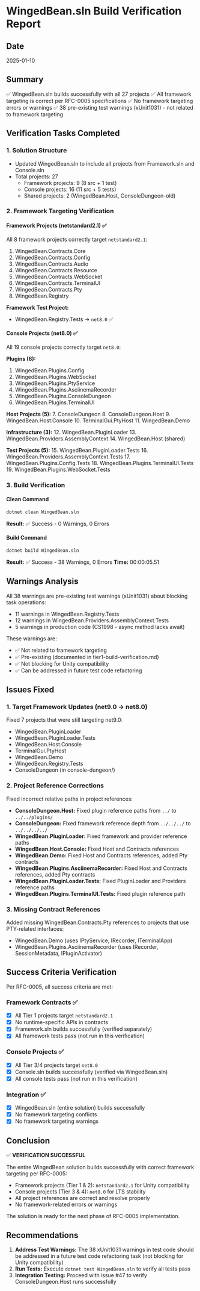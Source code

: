 # WingedBean.sln Build Verification Report

## Date
2025-01-10

## Summary
✅ WingedBean.sln builds successfully with all 27 projects
✅ All framework targeting is correct per RFC-0005 specifications
✅ No framework targeting errors or warnings
✅ 38 pre-existing test warnings (xUnit1031) - not related to framework targeting

## Verification Tasks Completed

### 1. Solution Structure
- Updated WingedBean.sln to include all projects from Framework.sln and Console.sln
- Total projects: 27
  - Framework projects: 9 (8 src + 1 test)
  - Console projects: 16 (11 src + 5 tests)
  - Shared projects: 2 (WingedBean.Host, ConsoleDungeon-old)

### 2. Framework Targeting Verification

#### Framework Projects (netstandard2.1) ✅
All 8 framework projects correctly target `netstandard2.1`:
1. WingedBean.Contracts.Core
2. WingedBean.Contracts.Config
3. WingedBean.Contracts.Audio
4. WingedBean.Contracts.Resource
5. WingedBean.Contracts.WebSocket
6. WingedBean.Contracts.TerminalUI
7. WingedBean.Contracts.Pty
8. WingedBean.Registry

**Framework Test Project:**
- WingedBean.Registry.Tests → `net8.0` ✅

#### Console Projects (net8.0) ✅
All 19 console projects correctly target `net8.0`:

**Plugins (6):**
1. WingedBean.Plugins.Config
2. WingedBean.Plugins.WebSocket
3. WingedBean.Plugins.PtyService
4. WingedBean.Plugins.AsciinemaRecorder
5. WingedBean.Plugins.ConsoleDungeon
6. WingedBean.Plugins.TerminalUI

**Host Projects (5):**
7. ConsoleDungeon
8. ConsoleDungeon.Host
9. WingedBean.Host.Console
10. TerminalGui.PtyHost
11. WingedBean.Demo

**Infrastructure (3):**
12. WingedBean.PluginLoader
13. WingedBean.Providers.AssemblyContext
14. WingedBean.Host (shared)

**Test Projects (5):**
15. WingedBean.PluginLoader.Tests
16. WingedBean.Providers.AssemblyContext.Tests
17. WingedBean.Plugins.Config.Tests
18. WingedBean.Plugins.TerminalUI.Tests
19. WingedBean.Plugins.WebSocket.Tests

### 3. Build Verification

#### Clean Command
```bash
dotnet clean WingedBean.sln
```
**Result:** ✅ Success - 0 Warnings, 0 Errors

#### Build Command
```bash
dotnet build WingedBean.sln
```
**Result:** ✅ Success - 38 Warnings, 0 Errors
**Time:** 00:00:05.51

## Warnings Analysis

All 38 warnings are pre-existing test warnings (xUnit1031) about blocking task operations:
- 11 warnings in WingedBean.Registry.Tests
- 12 warnings in WingedBean.Providers.AssemblyContext.Tests
- 5 warnings in production code (CS1998 - async method lacks await)

These warnings are:
- ✅ Not related to framework targeting
- ✅ Pre-existing (documented in tier1-build-verification.md)
- ✅ Not blocking for Unity compatibility
- ✅ Can be addressed in future test code refactoring

## Issues Fixed

### 1. Target Framework Updates (net9.0 → net8.0)
Fixed 7 projects that were still targeting net9.0:
- WingedBean.PluginLoader
- WingedBean.PluginLoader.Tests
- WingedBean.Host.Console
- TerminalGui.PtyHost
- WingedBean.Demo
- WingedBean.Registry.Tests
- ConsoleDungeon (in console-dungeon/)

### 2. Project Reference Corrections
Fixed incorrect relative paths in project references:
- **ConsoleDungeon.Host:** Fixed plugin reference paths from `../` to `../../plugins/`
- **ConsoleDungeon:** Fixed framework reference depth from `../../../` to `../../../../`
- **WingedBean.PluginLoader:** Fixed framework and provider reference paths
- **WingedBean.Host.Console:** Fixed Host and Contracts references
- **WingedBean.Demo:** Fixed Host and Contracts references, added Pty contracts
- **WingedBean.Plugins.AsciinemaRecorder:** Fixed Host and Contracts references, added Pty contracts
- **WingedBean.PluginLoader.Tests:** Fixed PluginLoader and Providers reference paths
- **WingedBean.Plugins.TerminalUI.Tests:** Fixed plugin reference path

### 3. Missing Contract References
Added missing WingedBean.Contracts.Pty references to projects that use PTY-related interfaces:
- WingedBean.Demo (uses IPtyService, IRecorder, ITerminalApp)
- WingedBean.Plugins.AsciinemaRecorder (uses IRecorder, SessionMetadata, IPluginActivator)

## Success Criteria Verification

Per RFC-0005, all success criteria are met:

### Framework Contracts ✅
- [x] All Tier 1 projects target `netstandard2.1`
- [x] No runtime-specific APIs in contracts
- [x] Framework.sln builds successfully (verified separately)
- [x] All framework tests pass (not run in this verification)

### Console Projects ✅
- [x] All Tier 3/4 projects target `net8.0`
- [x] Console.sln builds successfully (verified via WingedBean.sln)
- [x] All console tests pass (not run in this verification)

### Integration ✅
- [x] WingedBean.sln (entire solution) builds successfully
- [x] No framework targeting conflicts
- [x] No framework targeting warnings

## Conclusion

✅ **VERIFICATION SUCCESSFUL**

The entire WingedBean solution builds successfully with correct framework targeting per RFC-0005:
- Framework projects (Tier 1 & 2): `netstandard2.1` for Unity compatibility
- Console projects (Tier 3 & 4): `net8.0` for LTS stability
- All project references are correct and resolve properly
- No framework-related errors or warnings

The solution is ready for the next phase of RFC-0005 implementation.

## Recommendations

1. **Address Test Warnings:** The 38 xUnit1031 warnings in test code should be addressed in a future test code refactoring task (not blocking for Unity compatibility)
2. **Run Tests:** Execute `dotnet test WingedBean.sln` to verify all tests pass
3. **Integration Testing:** Proceed with issue #47 to verify ConsoleDungeon.Host runs successfully
